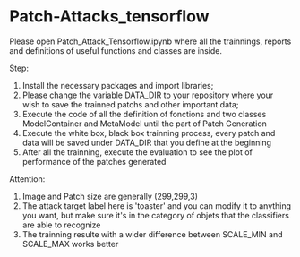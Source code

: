 # Patch-Attacks_tensorflow

Please open Patch_Attack_Tensorflow.ipynb where all the trainnings, reports and definitions of useful functions and classes are inside.

Step:
1. Install the necessary packages and import libraries;
2. Please change the variable DATA_DIR to your repository where your wish to save the trainned patchs and other important data;
3. Execute the code of all the definition of fonctions and two classes ModelContainer and MetaModel until the part of Patch Generation
4. Execute the white box, black box trainning process, every patch and data will be saved under DATA_DIR that you define at the beginning
5. After all the trainning, execute the evaluation to see the plot of performance of the patches generated


Attention:
1. Image and Patch size are generally (299,299,3)
2. The attack target label here is 'toaster' and you can modify it to anything you want, but make sure it's in the category of objets that the classifiers are able to recognize
3. The trainning resulte with a wider difference between SCALE_MIN and SCALE_MAX works better
